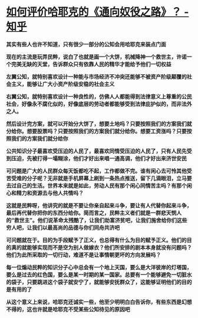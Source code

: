 # [如何评价哈耶克的《通向奴役之路》？ - 知乎](https://www.zhihu.com/question/22984641/answer/2298143835)

**其实有些人也许不知道，只有很少一部分的公知会用哈耶克来装点门面**

**现在的主流是玩弄民粹，说白了也就是画一个大饼，机械降神一个救世主，许诺一个完美无缺的天堂，告诉群众只有依靠人民的精华才能给予他们一切权益**

**左翼公知，就特别喜欢设计一种能与市场经济不冲突还能够不被资产阶级颠覆的社会主义，能够让广大小资产阶级安稳的社会主义**

**右翼公知，就特别喜欢设计一种良性的，仿佛人人都能得到法律意义上尊重的公民社会，好像永不腐化似的，好像底层的劳动者都能够受到法律庇护似的，而非法外之人。**

**然后设计完方案，就可以开始分大饼了，想要土地吗？只要按照我们的方案我们就分给你。想要股票吗？只要按照我们的方案我们就分给你。想要工资涨吗？只要按照我们的方案我们就分给你**

**公共知识分子最喜欢受压迫的人民了，最喜欢同情受压迫的人民了，只有人民先受到压迫，先被打得一塌糊涂，他们才好出来唱一通高调，他们才好出来济世安民**

**可问题是广大的人民群众每天饭都吃不起，工作都做不完。谁有闲心去可怜其他受苦受难的分子呢？无非就是手机屏幕上刷到一条热点推送，留下几滴眼泪，立马要去过自己的生活。世界本来就是如此，劳动人民有那个闲心同情苦主吗？有那个闲心和精力和资源去与他人共情吗？**

**这就是民粹呀，他讲究的就是不要让你亲自起来斗争，要让有人代替你起来斗争，最后再代替你把你的东西分给你。简而言之，民粹主义者们就是一群悲天悯人的“救世主”。他们说革命太残酷了，让我们劫富济贫吧，让我们施舍给你们这些穷人吧，让我们以最高尚的品德与你们同舟共济吧**

**可问题就在于。目的为手段赋予了正义，也总得有什么为目的赋予正义。他们的目的真的就能够实现而不是空为别人做嫁衣？他们所安排的剧本本身就没有问题吗？他们为此所采取的一切行动，难道不是让事情朝更坏的方向发展吗？**

**每一位煽动民粹的知识分子心中总会有一个地上天国，要么是大洋彼岸的灯塔国，要么是过去的红色国，要么是某一时期的某一国家。总要有一个能够避免一切脏水的袋子，只要跳进这个袋子就安宁了，就能够安抚群众了，这能够证明他们的目的是有用的了**

**从这个意义上来说，哈耶克还诚实一些，他至少明明白白告诉你，有些东西是幻想不得的，这也许就是哈耶克不受某些公知待见的原因吧**
